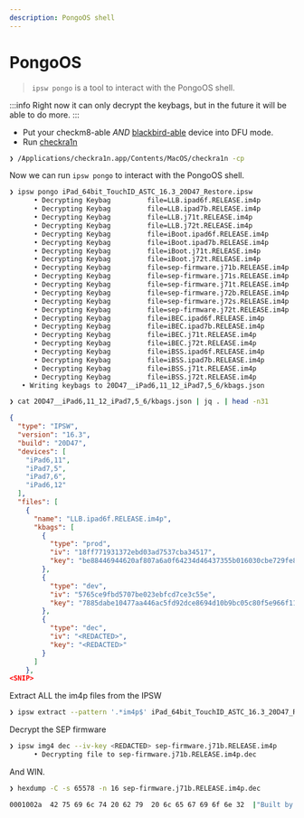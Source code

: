 ```yaml
---
description: PongoOS shell
---
```


# PongoOS

> `ipsw pongo` is a tool to interact with the PongoOS shell.

:::info
Right now it can only decrypt the keybags, but in the future it will be able to do more.
:::

- Put your checkm8-able *AND* [blackbird-able](https://www.theiphonewiki.com/wiki/Blackbird_Exploit) device into DFU mode.
- Run [checkra1n](https://checkra.in)

```bash
❯ /Applications/checkra1n.app/Contents/MacOS/checkra1n -cp
```

Now we can run `ipsw pongo` to interact with the PongoOS shell.

```bash
❯ ipsw pongo iPad_64bit_TouchID_ASTC_16.3_20D47_Restore.ipsw
      • Decrypting Keybag         file=LLB.ipad6f.RELEASE.im4p
      • Decrypting Keybag         file=LLB.ipad7b.RELEASE.im4p
      • Decrypting Keybag         file=LLB.j71t.RELEASE.im4p
      • Decrypting Keybag         file=LLB.j72t.RELEASE.im4p
      • Decrypting Keybag         file=iBoot.ipad6f.RELEASE.im4p
      • Decrypting Keybag         file=iBoot.ipad7b.RELEASE.im4p
      • Decrypting Keybag         file=iBoot.j71t.RELEASE.im4p
      • Decrypting Keybag         file=iBoot.j72t.RELEASE.im4p
      • Decrypting Keybag         file=sep-firmware.j71b.RELEASE.im4p
      • Decrypting Keybag         file=sep-firmware.j71s.RELEASE.im4p
      • Decrypting Keybag         file=sep-firmware.j71t.RELEASE.im4p
      • Decrypting Keybag         file=sep-firmware.j72b.RELEASE.im4p
      • Decrypting Keybag         file=sep-firmware.j72s.RELEASE.im4p
      • Decrypting Keybag         file=sep-firmware.j72t.RELEASE.im4p
      • Decrypting Keybag         file=iBEC.ipad6f.RELEASE.im4p
      • Decrypting Keybag         file=iBEC.ipad7b.RELEASE.im4p
      • Decrypting Keybag         file=iBEC.j71t.RELEASE.im4p
      • Decrypting Keybag         file=iBEC.j72t.RELEASE.im4p
      • Decrypting Keybag         file=iBSS.ipad6f.RELEASE.im4p
      • Decrypting Keybag         file=iBSS.ipad7b.RELEASE.im4p
      • Decrypting Keybag         file=iBSS.j71t.RELEASE.im4p
      • Decrypting Keybag         file=iBSS.j72t.RELEASE.im4p
   • Writing keybags to 20D47__iPad6,11_12_iPad7,5_6/kbags.json
```   

```bash
❯ cat 20D47__iPad6,11_12_iPad7,5_6/kbags.json | jq . | head -n31
```

```json
{
  "type": "IPSW",
  "version": "16.3",
  "build": "20D47",
  "devices": [
    "iPad6,11",
    "iPad7,5",
    "iPad7,6",
    "iPad6,12"
  ],
  "files": [
    {
      "name": "LLB.ipad6f.RELEASE.im4p",
      "kbags": [
        {
          "type": "prod",
          "iv": "18ff771931372ebd03ad7537cba34517",
          "key": "be88446944620af807a6a0f64234d46437355b016030cbe729fe892e95283e29"
        },
        {
          "type": "dev",
          "iv": "5765ce9fbd5707be023ebfcd7ce3c55e",
          "key": "7885dabe10477aa446ac5fd92dce8694d10b9bc05c80f5e966f11a1a9377553f"
        },
        {
          "type": "dec",
          "iv": "<REDACTED>",
          "key": "<REDACTED>"
        }
      ]
    },
<SNIP>
```

Extract ALL the im4p files from the IPSW

```bash
❯ ipsw extract --pattern '.*im4p$' iPad_64bit_TouchID_ASTC_16.3_20D47_Restore.ipsw
```

Decrypt the SEP firmware

```bash
❯ ipsw img4 dec --iv-key <REDACTED> sep-firmware.j71b.RELEASE.im4p
      • Decrypting file to sep-firmware.j71b.RELEASE.im4p.dec
```

And WIN.

```bash
❯ hexdump -C -s 65578 -n 16 sep-firmware.j71b.RELEASE.im4p.dec

0001002a  42 75 69 6c 74 20 62 79  20 6c 65 67 69 6f 6e 32  |"Built by legion2"|
```
